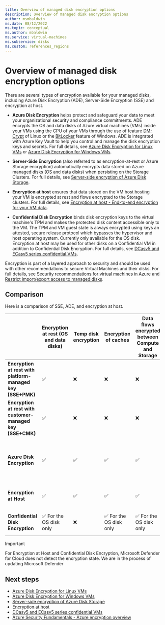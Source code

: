 ```yaml
---
title: Overview of managed disk encryption options
description: Overview of managed disk encryption options
author: msmbaldwin
ms.date: 08/12/2022
ms.topic: conceptual
ms.author: mbaldwin
ms.service: virtual-machines
ms.subservice: disks
ms.custom: references_regions
---
```


# Overview of managed disk encryption options

There are several types of encryption available for your managed disks, including Azure Disk Encryption (ADE), Server-Side Encryption (SSE) and encryption at host.

- **Azure Disk Encryption** helps protect and safeguard your data to meet your organizational security and compliance commitments. ADE encrypts the OS and data disks of Azure virtual machines (VMs) inside your VMs using the CPU of your VMs through the use of feature [DM-Crypt](https://wikipedia.org/wiki/Dm-crypt) of Linux or the [BitLocker](https://wikipedia.org/wiki/BitLocker) feature of Windows. ADE is integrated with Azure Key Vault to help you control and manage the disk encryption keys and secrets.  For full details, see [Azure Disk Encryption for Linux VMs](./linux/disk-encryption-overview.md) or [Azure Disk Encryption for Windows VMs](./windows/disk-encryption-overview.md).

- **Server-Side Encryption** (also referred to as encryption-at-rest or Azure Storage encryption) automatically encrypts data stored on Azure managed disks (OS and data disks) when persisting on the Storage Clusters.  For full details, see [Server-side encryption of Azure Disk Storage](./disk-encryption.md).

- **Encryption at host** ensures that data stored on the VM host hosting your VM is encrypted at rest and flows encrypted to the Storage clusters. For full details, see [Encryption at host - End-to-end encryption for your VM data](./disk-encryption.md#encryption-at-host---end-to-end-encryption-for-your-vm-data).

- **Confidential Disk Encryption** binds disk encryption keys to the virtual machine's TPM and makes the protected disk content accessible only to the VM. The TPM and VM guest state is always encrypted using keys an attested, secure release protocol which bypasses the hypervisor and host operating system. Currently only available for the OS disk. Encryption at host may be used for other disks on a Confidential VM in addition to Confidential Disk Encryption. For full details, see [DCasv5 and ECasv5 series confidential VMs](../confidential-computing/confidential-vm-overview.md#full-disk-encryption).

Encryption is part of a layered approach to security and should be used with other recommendations to secure Virtual Machines and their disks. For full details, see [Security recommendations for virtual machines in Azure](security-recommendations.md) and [Restrict import/export access to managed disks](disks-enable-private-links-for-import-export-portal.md).

## Comparison

Here is a comparison of SSE, ADE, and encryption at host.

| | Encryption at rest (OS and data disks) | Temp disk encryption | Encryption of caches | Data flows encrypted between Compute and Storage | Customer control of keys | Does not use your VM's CPU | Works for custom images | Enhanced Key Protection | Microsoft Defender for Cloud disk encryption status |
|--|--|--|--|--|--|--|--|--|--|
| **Encryption at rest with platform-managed key (SSE+PMK)** | &#x2705; | &#10060; | &#10060; | &#10060; | &#10060; | &#x2705; | &#x2705; | &#10060; | Unhealthy, not applicable if exempt |
| **Encryption at rest with customer-managed key (SSE+CMK)** | &#x2705; | &#10060; | &#10060; | &#10060; | &#x2705; | &#x2705; | &#x2705; | &#10060; | Unhealthy, not applicable if exempt |
| **Azure Disk Encryption** | &#x2705; | &#x2705; | &#x2705; | &#x2705; | &#x2705; |&#10060; | &#10060; Does not work for custom Linux images | &#10060; | Healthy |
| **Encryption at Host**  | &#x2705; | &#x2705; | &#x2705; | &#x2705; | &#x2705; | &#x2705; | &#x2705; | &#10060; | Unhealthy, not applicable if exempt |
| **Confidential Disk Encryption** | &#x2705; For the OS disk only | &#10060; | &#x2705; For the OS disk only | &#x2705; For the OS disk only| &#x2705; For the OS disk only |&#10060; | &#x2705; | &#x2705; | Unhealthy, not applicable if exempt |

> [!IMPORTANT]
> For Encryption at Host and Confidential Disk Encryption, Microsoft Defender for Cloud does not detect the encryption state. We are in the process of updating Microsoft Defender

## Next steps

- [Azure Disk Encryption for Linux VMs](./linux/disk-encryption-overview.md)
- [Azure Disk Encryption for Windows VMs](./windows/disk-encryption-overview.md)
- [Server-side encryption of Azure Disk Storage](./disk-encryption.md)
- [Encryption at host](./disk-encryption.md#encryption-at-host---end-to-end-encryption-for-your-vm-data)
- [DCasv5 and ECasv5 series confidential VMs](../azure/confidential-computing/confidential-vm-overview.md#full-disk-encryption)
- [Azure Security Fundamentals - Azure encryption overview](../security/fundamentals/encryption-overview.md)

